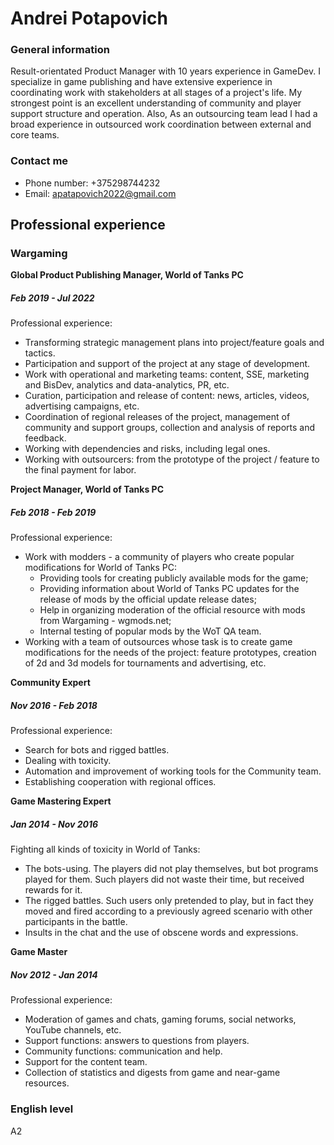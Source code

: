 # Andrei Potapovich
### General information
Result-orientated Product Manager with 10 years experience in GameDev. I specialize in game publishing and have extensive experience in coordinating work with stakeholders at all stages of a project's life. My strongest point is an excellent understanding of community and player support structure and operation. Also, As an outsourcing team lead I had a broad experience in outsourced work coordination between external and core teams.

### Contact me
* Phone number: +375298744232
* Email: apatapovich2022@gmail.com
## Professional experience
### Wargaming
**Global Product Publishing Manager,  World of Tanks PC**
##### Feb 2019 - Jul 2022
Professional experience:
 - Transforming strategic management plans into project/feature goals and tactics.
 - Participation and support of the project at any stage of development.
 - Work with operational and marketing teams: content, SSE, marketing and BisDev, analytics and data-analytics, PR, etc.
 - Curation, participation and release of content: news, articles, videos, advertising campaigns, etc.
 - Coordination of regional releases of the project, management of community and support groups, collection and analysis of reports and feedback.
 - Working with dependencies and risks, including legal ones.
 - Working with outsourcers: from the prototype of the project / feature to the final payment for labor.

**Project Manager, World of Tanks PC**
##### Feb 2018 - Feb 2019
Professional experience:
 - Work with modders - a community of players who create popular modifications for World of Tanks PC:
     - Providing tools for creating publicly available mods for the game;
     - Providing information about World of Tanks PC updates for the release of mods by the official update release dates;
     - Help in organizing moderation of the official resource with mods from Wargaming - wgmods.net;
     - Internal testing of popular mods by the WoT QA team.
 - Working with a team of outsources whose task is to create game modifications for the needs of the project: feature prototypes, creation of 2d and 3d models for tournaments and advertising, etc.

**Community Expert**
##### Nov 2016 - Feb 2018
Professional experience:
 - Search for bots and rigged battles.
 - Dealing with toxicity.
 - Automation and improvement of working tools for the Community team.
 - Establishing cooperation with regional offices.

**Game Mastering Expert**
##### Jan 2014 - Nov 2016
Fighting all kinds of toxicity in World of Tanks:
 - The bots-using. The players did not play themselves, but bot programs played for them. Such players did not waste their time, but received rewards for it.
 - The rigged battles. Such users only pretended to play, but in fact they moved and fired according to a previously agreed scenario with other participants in the battle.
 - Insults in the chat and the use of obscene words and expressions.

**Game Master**
##### Nov 2012 - Jan 2014
Professional experience:
 - Moderation of games and chats, gaming forums, social networks, YouTube channels, etc.
 - Support functions: answers to questions from players.
 - Community functions: communication and help.
 - Support for the content team.
 - Collection of statistics and digests from game and near-game resources.

### English level
A2
